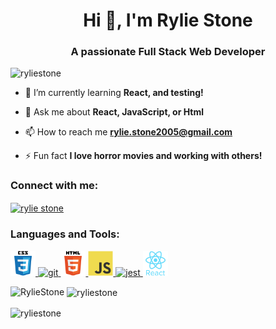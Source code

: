 <h1 align="center">Hi 👋, I'm Rylie Stone</h1>
<h3 align="center">A passionate Full Stack Web Developer</h3>

<p align="left"> <img src="https://komarev.com/ghpvc/?username=ryliestone&label=Profile%20views&color=0e75b6&style=flat" alt="ryliestone" /> </p>

- 🌱 I’m currently learning **React, and testing!**

- 💬 Ask me about **React, JavaScript, or Html**

- 📫 How to reach me **rylie.stone2005@gmail.com**

- ⚡ Fun fact **I love horror movies and working with others!**

<h3 align="left">Connect with me:</h3>
<p align="left">
<a href="https://linkedin.com/in/rylie stone" target="blank"><img align="center" src="https://raw.githubusercontent.com/rahuldkjain/github-profile-readme-generator/master/src/images/icons/Social/linked-in-alt.svg" alt="rylie stone" height="30" width="40" /></a>
</p>

<h3 align="left">Languages and Tools:</h3>
<p align="left"> <a href="https://www.w3schools.com/css/" target="_blank" rel="noreferrer"> <img src="https://raw.githubusercontent.com/devicons/devicon/master/icons/css3/css3-original-wordmark.svg" alt="css3" width="40" height="40"/> </a> <a href="https://git-scm.com/" target="_blank" rel="noreferrer"> <img src="https://www.vectorlogo.zone/logos/git-scm/git-scm-icon.svg" alt="git" width="40" height="40"/> </a> <a href="https://www.w3.org/html/" target="_blank" rel="noreferrer"> <img src="https://raw.githubusercontent.com/devicons/devicon/master/icons/html5/html5-original-wordmark.svg" alt="html5" width="40" height="40"/> </a> <a href="https://developer.mozilla.org/en-US/docs/Web/JavaScript" target="_blank" rel="noreferrer"> <img src="https://raw.githubusercontent.com/devicons/devicon/master/icons/javascript/javascript-original.svg" alt="javascript" width="40" height="40"/> </a> <a href="https://jestjs.io" target="_blank" rel="noreferrer"> <img src="https://www.vectorlogo.zone/logos/jestjsio/jestjsio-icon.svg" alt="jest" width="40" height="40"/> </a> <a href="https://reactjs.org/" target="_blank" rel="noreferrer"> <img src="https://raw.githubusercontent.com/devicons/devicon/master/icons/react/react-original-wordmark.svg" alt="react" width="40" height="40"/> </a> </p>

<p><img align="left" src="https://github-readme-stats.vercel.app/api/top-langs?username=RylieStone&show_icons=true&locale=en&layout=compact" alt="RylieStone" /></p>

<p>&nbsp;<img align="center" src="https://github-readme-stats.vercel.app/api?username=ryliestone&show_icons=true&locale=en" alt="ryliestone" /></p>

<p><img align="center" src="https://github-readme-streak-stats.herokuapp.com/?user=ryliestone&" alt="ryliestone" /></p>
